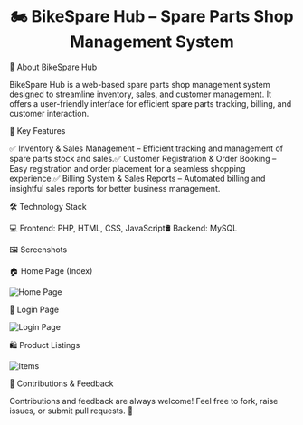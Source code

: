 <h1 align="center">🏍️ BikeSpare Hub – Spare Parts Shop Management System</h1>

📌 About BikeSpare Hub

BikeSpare Hub is a web-based spare parts shop management system designed to streamline inventory, sales, and customer management. It offers a user-friendly interface for efficient spare parts tracking, billing, and customer interaction.

🚀 Key Features

✅ Inventory & Sales Management – Efficient tracking and management of spare parts stock and sales.✅ Customer Registration & Order Booking – Easy registration and order placement for a seamless shopping experience.✅ Billing System & Sales Reports – Automated billing and insightful sales reports for better business management.

🛠️ Technology Stack

💻 Frontend: PHP, HTML, CSS, JavaScript🛢 Backend: MySQL

🖼️ Screenshots

🏠 Home Page (Index)  

![Home Page](https://github.com/user-attachments/assets/42dbce35-e432-4890-9bce-e20e339c8a4e)  

🔑 Login Page

![Login Page](https://github.com/user-attachments/assets/36cbedd4-4760-47a1-a477-795f50513a9e)  

🛍️ Product Listings

![Items](https://github.com/user-attachments/assets/852c18c6-af49-4999-b159-9a1eaa48125e)  

🎉 Contributions & Feedback

Contributions and feedback are always welcome! Feel free to fork, raise issues, or submit pull requests. 🚀

